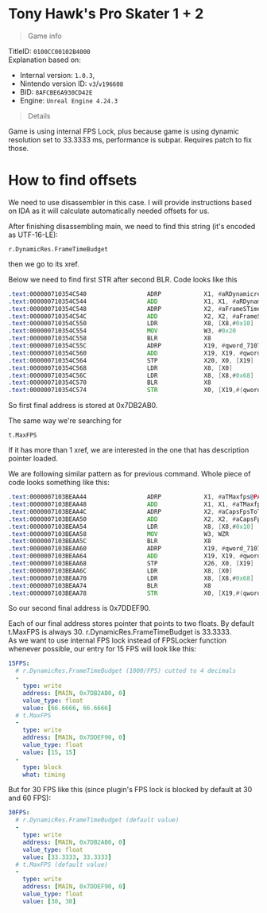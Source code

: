 # Tony Hawk's Pro Skater 1 + 2

> Game info

TitleID: `0100CC00102B4000`<br>
Explanation based on:
- Internal version: `1.0.3`, 
- Nintendo version ID: `v3`/`v196608`
- BID: `8AFCBE6A930CD42E`
- Engine: `Unreal Engine 4.24.3`

> Details

Game is using internal FPS Lock, plus because game is using dynamic resolution set to 33.3333 ms, performance is subpar. Requires patch to fix those.

# How to find offsets

We need to use disassembler in this case. I will provide instructions based on IDA as it will calculate automatically needed offsets for us.

After finishing disassembling main, we need to find this string (it's encoded as UTF-16-LE):
```
r.DynamicRes.FrameTimeBudget
```

then we go to its xref.

Below we need to find first STR after second BLR. Code looks like this
```asm
.text:000000710354C540                 ADRP            X1, #aRDynamicresFra@PAGE ; "r.DynamicRes.FrameTimeBudget"
.text:000000710354C544                 ADD             X1, X1, #aRDynamicresFra@PAGEOFF ; "r.DynamicRes.FrameTimeBudget"
.text:000000710354C548                 ADRP            X2, #aFrameSTimeBudg@PAGE ; "Frame's time budget in milliseconds."
.text:000000710354C54C                 ADD             X2, X2, #aFrameSTimeBudg@PAGEOFF ; "Frame's time budget in milliseconds."
.text:000000710354C550                 LDR             X8, [X8,#0x10]
.text:000000710354C554                 MOV             W3, #0x20
.text:000000710354C558                 BLR             X8
.text:000000710354C55C                 ADRP            X19, #qword_7107DB2AA0@PAGE
.text:000000710354C560                 ADD             X19, X19, #qword_7107DB2AA0@PAGEOFF
.text:000000710354C564                 STP             X20, X0, [X19]
.text:000000710354C568                 LDR             X8, [X0]
.text:000000710354C56C                 LDR             X8, [X8,#0x68]
.text:000000710354C570                 BLR             X8
.text:000000710354C574                 STR             X0, [X19,#(qword_7107DB2AB0 - 0x7107DB2AA0)]
```

So first final address is stored at 0x7DB2AB0.

The same way we're searching for 
```
t.MaxFPS
```
If it has more than 1 xref, we are interested in the one that has description pointer loaded.

We are following similar pattern as for previous command. Whole piece of code looks something like this:
```asm
.text:0000007103BEAA44                 ADRP            X1, #aTMaxfps@PAGE ; "t.MaxFPS"
.text:0000007103BEAA48                 ADD             X1, X1, #aTMaxfps@PAGEOFF ; "t.MaxFPS"
.text:0000007103BEAA4C                 ADRP            X2, #aCapsFpsToTheGi@PAGE ; "Caps FPS to the given value.  Set to <="...
.text:0000007103BEAA50                 ADD             X2, X2, #aCapsFpsToTheGi@PAGEOFF ; "Caps FPS to the given value.  Set to <="...
.text:0000007103BEAA54                 LDR             X8, [X8,#0x10]
.text:0000007103BEAA58                 MOV             W3, WZR
.text:0000007103BEAA5C                 BLR             X8
.text:0000007103BEAA60                 ADRP            X19, #qword_7107DDEF80@PAGE
.text:0000007103BEAA64                 ADD             X19, X19, #qword_7107DDEF80@PAGEOFF
.text:0000007103BEAA68                 STP             X26, X0, [X19]
.text:0000007103BEAA6C                 LDR             X8, [X0]
.text:0000007103BEAA70                 LDR             X8, [X8,#0x68]
.text:0000007103BEAA74                 BLR             X8
.text:0000007103BEAA78                 STR             X0, [X19,#(qword_7107DDEF90 - 0x7107DDEF80)]
```
So our second final address is 0x7DDEF90.

Each of our final address stores pointer that points to two floats. By default t.MaxFPS is always 30. r.DynamicRes.FrameTimeBudget is 33.3333.<br>
As we want to use internal FPS lock instead of FPSLocker function whenever possible, our entry for 15 FPS will look like this:
```yaml
15FPS:
  # r.DynamicRes.FrameTimeBudget (1000/FPS) cutted to 4 decimals
  -
    type: write
    address: [MAIN, 0x7DB2AB0, 0]
    value_type: float
    value: [66.6666, 66.6666]
  # t.MaxFPS
  -
    type: write
    address: [MAIN, 0x7DDEF90, 0]
    value_type: float
    value: [15, 15]
  -
    type: block
    what: timing

```
But for 30 FPS like this (since plugin's FPS lock is blocked by default at 30 and 60 FPS):
```yaml
30FPS:
  # r.DynamicRes.FrameTimeBudget (default value)
  -
    type: write
    address: [MAIN, 0x7DB2AB0, 0]
    value_type: float
    value: [33.3333, 33.3333]
  # t.MaxFPS (default value)
  -
    type: write
    address: [MAIN, 0x7DDEF90, 0]
    value_type: float
    value: [30, 30]

```
